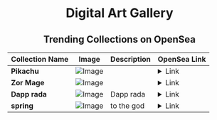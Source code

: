 <div align="center">

# Digital Art Gallery

## Trending Collections on OpenSea

| Collection Name                       | Image                                                                                     | Description                       | OpenSea Link                                                                                          |
|---------------------------------------|-------------------------------------------------------------------------------------------|-----------------------------------|--------------------------------------------------------------------------------------------------------|
| **Pikachu** | ![Image](https://i.seadn.io/s/raw/files/9c73221b97911e2d2e0406c3d67504bb.png?w=500&auto=format?w=200&auto=format) |  | <details><summary>Link</summary>[Pikachu](https://opensea.io/collection/pikachu-186)</details> |
| **Ζоr Mage** | ![Image](https://i.seadn.io/s/raw/files/be7574e23a2f07f9a020a10680d28a83.webp?w=500&auto=format?w=200&auto=format) |  | <details><summary>Link</summary>[Ζоr Mage](https://opensea.io/collection/zor-mage-2)</details> |
| **Dapp rada** | ![Image](https://i.seadn.io/s/raw/files/1b497049854a09ea6f9455c386c528de.gif?w=500&auto=format?w=200&auto=format) | Dapp rada | <details><summary>Link</summary>[Dapp rada](https://opensea.io/collection/dapp-rada-1)</details> |
| **spring** | ![Image](https://i.seadn.io/s/raw/files/f15dfa8ea304d71dc270517f695a4290.jpg?w=500&auto=format?w=200&auto=format) | to the god | <details><summary>Link</summary>[spring](https://opensea.io/collection/spring-547)</details> |

</div>